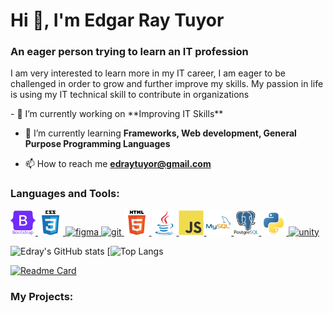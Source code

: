 <h1>Hi 👋, I'm Edgar Ray Tuyor</h1>
<h3>An eager person trying to learn an IT profession</h3>
<p> I am very interested to learn more in my IT career, I am eager to be challenged in order to grow and further improve my skills. 
My passion in life is using my IT technical skill to contribute in organizations </p>
- 🔭 I’m currently working on **Improving IT Skills**

- 🌱 I’m currently learning **Frameworks, Web development, General Purpose Programming Languages**

- 📫 How to reach me **edraytuyor@gmail.com**


<h3 align="left"><b>Languages and Tools:</b></h3>
<p align="left"> <a href="https://getbootstrap.com" target="_blank"> <img src="https://raw.githubusercontent.com/devicons/devicon/master/icons/bootstrap/bootstrap-plain-wordmark.svg" alt="bootstrap" width="40" height="40"/> </a> <a href="https://www.w3schools.com/css/" target="_blank"> <img src="https://raw.githubusercontent.com/devicons/devicon/master/icons/css3/css3-original-wordmark.svg" alt="css3" width="40" height="40"/> </a> <a href="https://www.figma.com/" target="_blank"> <img src="https://www.vectorlogo.zone/logos/figma/figma-icon.svg" alt="figma" width="40" height="40"/> </a> <a href="https://git-scm.com/" target="_blank"> <img src="https://www.vectorlogo.zone/logos/git-scm/git-scm-icon.svg" alt="git" width="40" height="40"/> </a> <a href="https://www.w3.org/html/" target="_blank"> <img src="https://raw.githubusercontent.com/devicons/devicon/master/icons/html5/html5-original-wordmark.svg" alt="html5" width="40" height="40"/> </a> <a href="https://www.java.com" target="_blank"> <img src="https://raw.githubusercontent.com/devicons/devicon/master/icons/java/java-original.svg" alt="java" width="40" height="40"/> </a> <a href="https://developer.mozilla.org/en-US/docs/Web/JavaScript" target="_blank"> <img src="https://raw.githubusercontent.com/devicons/devicon/master/icons/javascript/javascript-original.svg" alt="javascript" width="40" height="40"/> </a> <a href="https://www.mysql.com/" target="_blank"> <img src="https://raw.githubusercontent.com/devicons/devicon/master/icons/mysql/mysql-original-wordmark.svg" alt="mysql" width="40" height="40"/> </a> <a href="https://www.postgresql.org" target="_blank"> <img src="https://raw.githubusercontent.com/devicons/devicon/master/icons/postgresql/postgresql-original-wordmark.svg" alt="postgresql" width="40" height="40"/> </a> <a href="https://www.python.org" target="_blank"> <img src="https://raw.githubusercontent.com/devicons/devicon/master/icons/python/python-original.svg" alt="python" width="40" height="40"/> </a> <a href="https://unity.com/" target="_blank"> <img src="https://www.vectorlogo.zone/logos/unity3d/unity3d-icon.svg" alt="unity" width="40" height="40"/> </a> </p>


<span>![Edray's GitHub stats](https://github-readme-stats.vercel.app/api?username=edray28&show_icons=true&theme=dracula)</span>
[![Top Langs](https://github-readme-stats.vercel.app/api/top-langs/?username=edray28&layout=compact&theme=dracula)

[![Readme Card](https://github-readme-stats.vercel.app/api/pin/?username=edray28&repo=edray28.github.io&theme=dracula)](https://github.com/edray28/edray28.github.io)

<h3 align="left"><b>My Projects:</b></h3>

<!---
edray28/edray28 is a ✨ special ✨ repository because its `README.md` (this file) appears on your GitHub profile.
You can click the Preview link to take a look at your changes.
--->
